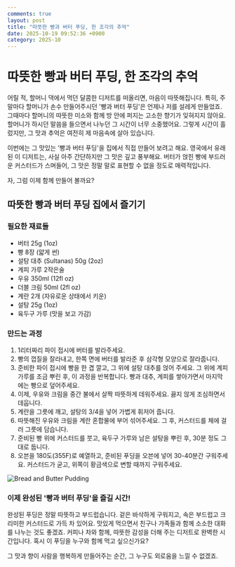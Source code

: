 ```yaml
---
comments: true
layout: post
title: "따뜻한 빵과 버터 푸딩, 한 조각의 추억"
date: 2025-10-19 09:52:36 +0900
category: 2025-10
---
```


# 따뜻한 빵과 버터 푸딩, 한 조각의 추억

어릴 적, 할머니 댁에서 먹던 달콤한 디저트를 떠올리면, 마음이 따뜻해집니다. 특히, 주말마다 할머니가 손수 만들어주시던 '빵과 버터 푸딩'은 언제나 저를 설레게 만들었죠. 그때마다 할머니의 따뜻한 미소와 함께 방 안에 퍼지는 고소한 향기가 잊혀지지 않아요. 할머니가 하시던 말씀을 들으면서 나누던 그 시간이 너무 소중했어요. 그렇게 시간이 흘렀지만, 그 맛과 추억은 여전히 제 마음속에 살아 있습니다.

이번에는 그 맛있는 '빵과 버터 푸딩'을 집에서 직접 만들어 보려고 해요. 영국에서 유래된 이 디저트는, 사실 아주 간단하지만 그 맛은 깊고 풍부해요. 버터가 얹힌 빵에 부드러운 커스터드가 스며들어, 그 맛은 정말 말로 표현할 수 없을 정도로 매력적입니다.

자, 그럼 이제 함께 만들어 볼까요?

## 따뜻한 빵과 버터 푸딩 집에서 즐기기

### 필요한 재료들

- 버터 25g (1oz)
- 빵 8장 (얇게 썬)
- 설탕 대추 (Sultanas) 50g (2oz)
- 계피 가루 2작은술
- 우유 350ml (12fl oz)
- 더블 크림 50ml (2fl oz)
- 계란 2개 (자유로운 상태에서 키운)
- 설탕 25g (1oz)
- 육두구 가루 (맛을 보고 가감)
  
### 만드는 과정

1. 1리터짜리 파이 접시에 버터를 발라주세요.
2. 빵의 껍질을 잘라내고, 한쪽 면에 버터를 발라준 후 삼각형 모양으로 잘라줍니다.
3. 준비한 파이 접시에 빵을 한 겹 깔고, 그 위에 설탕 대추를 얹어 주세요. 그 위에 계피 가루를 조금 뿌린 후, 이 과정을 반복합니다. 빵과 대추, 계피를 쌓아가면서 마지막에는 빵으로 덮어주세요.
4. 이제, 우유와 크림을 중간 불에서 살짝 따뜻하게 데워주세요. 끓지 않게 조심하면서 데웁니다.
5. 계란을 그릇에 깨고, 설탕의 3/4을 넣어 가볍게 휘저어 줍니다.
6. 따뜻해진 우유와 크림을 계란 혼합물에 부어 섞어주세요. 그 후, 커스터드를 체에 걸러 그릇에 담습니다.
7. 준비된 빵 위에 커스터드를 붓고, 육두구 가루와 남은 설탕을 뿌린 후, 30분 정도 그대로 둡니다.
8. 오븐을 180도(355F)로 예열하고, 준비된 푸딩을 오븐에 넣어 30-40분간 구워주세요. 커스터드가 굳고, 위쪽이 황금색으로 변할 때까지 구워주세요.

![Bread and Butter Pudding](https://www.themealdb.com/images/media/meals/xqwwpy1483908697.jpg)

### 이제 완성된 '빵과 버터 푸딩'을 즐길 시간!

완성된 푸딩은 정말 따뜻하고 부드럽습니다. 겉은 바삭하게 구워지고, 속은 부드럽고 크리미한 커스터드로 가득 차 있어요. 맛있게 먹으면서 친구나 가족들과 함께 소소한 대화를 나누는 것도 좋겠죠. 커피나 차와 함께, 따뜻한 감성을 더해 주는 디저트로 완벽한 시간입니다. 혹시 이 푸딩을 누구와 함께 먹고 싶으신가요?  

그 맛과 향이 사람을 행복하게 만들어주는 순간, 그 누구도 외로움을 느낄 수 없겠죠.